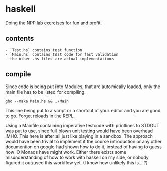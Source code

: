 # haskell

Doing the NPP lab exercises for fun and profit.

## contents

    - `Test.hs` contains test function
    - `Main.hs` contains test code for fast validation
    - the other .hs files are actual implementations
    
## compile

Since code is being put into Modules, that are automically loaded, only the main file has to be listed for compiling.

    ghc --make Main.hs && ./Main
    
This line being put to a script or a shortcut of your editor and you are good to go. Forget reloads in the REPL.

Using a Mainfile containing imperative testcode with printlines to STDOUT was put to use, since 
full blown unit testing would have been overhead IMHO. This here is after all just like playing in a sandbox.
The approach would have been trivial to implement if the course introduction or any other documention on google 
had shown how to do it, instead of having to guess how IO Monads have might work.
Either there exists some misunderstanding of how to work with haskell on my side, or nobody figured it out/used this 
workflow yet. (I know how unlikely this is... ?)
